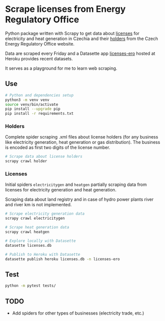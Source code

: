 # Scrape licenses from Energy Regulatory Office

Python package written with Scrapy to get data about [licenses](http://licence.eru.cz/) for electricity and heat generation in Czechia and their [holders](https://www.eru.cz/o-drzitelich-licence) from the Czech Energy Regulatory Office website.

Data are scraped every Friday and a Datasette app [licenses-ero](https://licenses-ero.herokuapp.com/) hosted at Heroku provides recent datasets.

It serves as a playground for me to learn web scraping.

## Use

```bash
# Python and dependencies setup
python3 -m venv venv
source venv/bin/activate
pip install --upgrade pip
pip install -r requirements.txt
```

### Holders

Complete spider scraping .xml files about license holders (for any business like electricity generation, heat generation or gas distribution). The business is encoded as first two digits of the license number.

```bash
# Scrape data about license holders
scrapy crawl holder
```

### Licenses

Initial spiders `electricitygen` and `heatgen` partially scraping data from licenses for electricity generation and heat generation.

Scraping data about land registry and in case of hydro power plants river and river km is not implemented.

```bash
# Scrape electricity generation data
scrapy crawl electricitygen

# Scrape heat generation data
scrapy crawl heatgen
```

```bash
# Explore locally with Datasette
datasette licenses.db

# Publish to Heroku with Datasette
datasette publish heroku licenses.db -n licenses-ero
```

## Test

```bash
python -m pytest tests/
```

## TODO

- Add spiders for other types of businesses (electricity trade, etc.)
